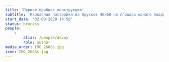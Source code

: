 ```yaml
---
title: 'Первая пробная конструкция'
subtitle: 'Каркасная постройка из брусков 40х60 на площади одного поддона.'
start_date: '02-09-2020 14:58'
status: process
people:
    -
        alias: /people/davay
        role: author
media_order: IMG_2668s.jpg
icon: IMG_2668s.jpg
---
```


